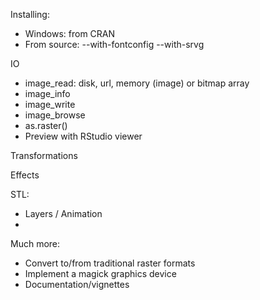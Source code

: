 Installing:
 - Windows: from CRAN
 - From source: --with-fontconfig --with-srvg

IO
 - image_read: disk, url, memory (image) or bitmap array
 - image_info
 - image_write
 - image_browse
 - as.raster()
 - Preview with RStudio viewer

Transformations

Effects


STL:
 - Layers / Animation
 -


Much more:
 - Convert to/from traditional raster formats
 - Implement a magick graphics device
 - Documentation/vignettes
